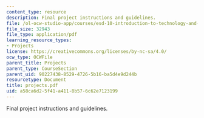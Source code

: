 ```yaml
---
content_type: resource
description: Final project instructions and guidelines.
file: /ol-ocw-studio-app/courses/esd-10-introduction-to-technology-and-policy-fall-2006/a58ca6d25f41a4118b576c62e7123199_projects.pdf
file_size: 32943
file_type: application/pdf
learning_resource_types:
- Projects
license: https://creativecommons.org/licenses/by-nc-sa/4.0/
ocw_type: OCWFile
parent_title: Projects
parent_type: CourseSection
parent_uid: 90227438-8529-4726-5b16-ba5d4e9d244b
resourcetype: Document
title: projects.pdf
uid: a58ca6d2-5f41-a411-8b57-6c62e7123199
---
```

Final project instructions and guidelines.